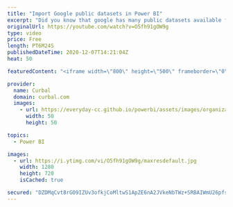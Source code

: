 ```yaml
---
title: "Import Google public datasets in Power BI"
excerpt: "Did you know that google has many public datasets available for you to use for free * (1TB query data/month)?  In todays video I will show you how to import them in Power Bi so you can start using them.  Sources mentioned in the video: Google GPD : https://cloud.google.com/public-datasets  Get google"
originalUrl: https://youtube.com/watch?v=O5fh91gOW9g
type: video
price: Free
length: PT6M24S
publishedDateTime: 2020-12-07T14:21:04Z
heat: 50

featuredContent: "<iframe width=\"800\" height=\"500\" frameborder=\"0\" src=\"https://www.youtube.com/embed/O5fh91gOW9g\" allow=\"accelerometer; autoplay; encrypted-media; gyroscope; picture-in-picture\" allowfullscreen></iframe>"

provider:
  name: Curbal
  domain: curbal.com
  images:
    - url: https://everyday-cc.github.io/powerbi/assets/images/organizations/curbal.com-50x50.jpg
      width: 50
      height: 50

topics:
  - Power BI

images:
  - url: https://i.ytimg.com/vi/O5fh91gOW9g/maxresdefault.jpg
    width: 1280
    height: 720
    isCached: true

secured: "DZDMqCvt8rGO9IZUv3ofkjCoMltwS1ApZE6nA2JVkeNbTWz+SRBAIWmU26pfsc72Tb8IQwQ8t2IVpU3fju7vcRN804ChqGfq3xmVg07Ou5D35YViyWxa5jp1Y903N6a9V2RhdY9oPO0jybgBkyloFqGQ09vwdQA1m7qMowwVW17n1Bfaz6H0Uhyr2Ctue7ToIvFi3xYAg21Q4l6sPviqxTYMXXV7lDk1FwRng8Ms6bCs6LkVaXblT/HpBIToHYHJDIRqbfwsbFPnzi4V51yNJ7mRp0cXQwjTQOYk/0i3BTFktsIX7hxDdoCMiFBdbe72BPRrJM1zUaMv0oKIo/MCNy8KiTY6bu37k45hxqQnvgSo/28isrca6ygDmNqYHNQ5MlojIRPMsnvoYZV9vYm1v6D5MRsS9XFMFiYG1Vd5QMY=;OhMRAFEny/qqrQDlBlvIkw=="
---
```


